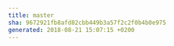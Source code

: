 ```yaml
---
title: master
sha: 9672921fb8afd82cbb449b3a57f2c2f0b4b0e975
generated: 2018-08-21 15:07:15 +0200
---
```

